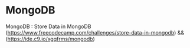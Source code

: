 # MongoDB
MongoDB : Store Data in MongoDB (https://www.freecodecamp.com/challenges/store-data-in-mongodb) &amp;&amp;(https://ide.c9.io/xgqfrms/mongodb)
